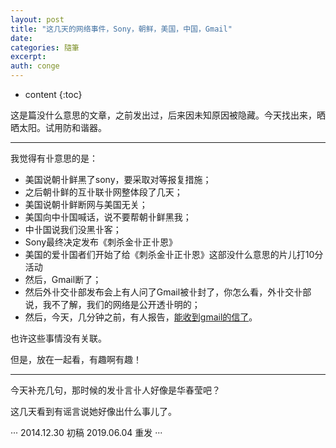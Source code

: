 ```yaml
---
layout: post
title: "这几天的网络事件，Sony，朝鲜，美国，中国，Gmail"
date:
categories: 隨筆
excerpt:
auth: conge
---
```

* content
{:toc}

这是篇没什么意思的文章，之前发出过，后来因未知原因被隐藏。今天找出来，晒晒太阳。试用防和谐器。

-----------

我觉得有卝意思的是：

* 美国说朝卝鲜黑了sony，要采取对等报复措施；
* 之后朝卝鲜的互卝联卝网整体段了几天；
* 美国说朝卝鲜断网与美国无关；
* 美国向中卝国喊话，说不要帮朝卝鲜黑我；
* 中卝国说我们没黑卝客；
* Sony最终决定发布《刺杀金卝正卝恩》
* 美国的爱卝国者们开始了给《刺杀金卝正卝恩》这部没什么意思的片儿打10分活动
* 然后，Gmail断了；
* 然后外卝交卝部发布会上有人问了Gmail被卝封了，你怎么看，外卝交卝部说，我不了解，我们的网络是公开透卝明的；
* 然后，今天，几分钟之前，有人报告，[能收到gmail的信了](http://www.v2ex.com/t/157731)。 

也许这些事情没有关联。

但是，放在一起看，有趣啊有趣！

----

今天补充几句，那时候的发卝言卝人好像是华春莹吧？

这几天看到有谣言说她好像出什么事儿了。


···
2014.12.30 初稿
2019.06.04 重发
···
